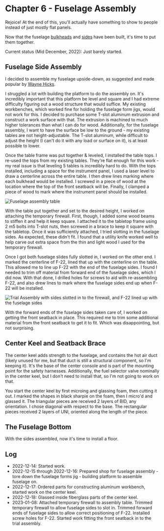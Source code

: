 # Chapter 6 - Fuselage Assembly

Rejoice! At the end of this, you'll actually have something to show to people instead of just mostly flat panels.

Now that the fuselage [bulkheads](chapter_4.md) and [sides](chapter_5.md) have been built, it's time to put them together.

Current status (Mid December, 2022): Just barely started.

## Fuselage Side Assembly

I decided to assemble my fuselage upside-down, as suggested and made popular by [Wayne Hicks](https://ez.canardaircraft.com/www.ez.org/pages/waynehicks/chapter_06.html).

I struggled a lot with building the platform to do the assembly on. It's incredibly important that this platform be level and square and I had extreme difficulty figuring out a wood structure that would suffice. My existing workbenches, which worked fine for holding the fuselage form jigs, would not work for this. I decided to purchase some T-slot aluminum extrusion and construct a work surface with that. The extrusion is machined to much higher tolerances than what I can do for wood. Additionally, for the fuselage assembly, I want to have the surface be low to the ground - my existing tables are not height-adjustable. The T-slot aluminum, while difficult to adjust the height (I can't do it with any load or surface on it), is at least possible to lower.

Once the table frame was put together & leveled, I installed the table tops. I re-used the tops from my existing tables. They're flat enough for this work - my real issue is that leveling 5 tables is incredibly hard to do. With the tops installed, including a space for the instrument panel, I used a laser level to draw a centerline across the entire table. I then drew lines marking where each bulkhead would be installed. I screwed in a piece of wood at the location where the top of the front seatback will be. Finally, I clamped a piece of wood to mark where the instrument panel should be installed.

![Fuselage assembly table](/assets/images/build_log/chapter_6/table_frame.jpg)

With the table put together and set to the desired height, I worked on attaching the temporary firewall. First, though, I added some wood beams to stiffen it and help it keep square. I attached it to the tabletop frame using 2 m5 bolts into T-slot nuts, then screwed in a brace to keep it square with the tabletop. Once it was sufficiently attached, I tried slotting in the fuselage sides. As expected, these didn't fit. I found that a utility knife worked well to help carve out extra space from the thin and light wood I used for the temporary firewall.

Once I got both fuselage slides fully slotted in, I worked on the other end. I marked the centerline of F-22, lined that up with the centerline on the table. This allowed me to line up F-22 with the end of the fuselage sides. I found I needed to trim off material from forward end of the fuselage sides, which I did now. With that done, I drilled holes for screws to aid with re-assembling F-22, and also drew lines to mark where the fuselage sides end up when F-22 will be installed.

![Trial Assembly with sides slotted in to the firewall, and F-22 lined up with the fuselage sides](/assets/images/build_log/chapter_6/trial_assembly_aft_and_forward.jpg)

With the forward ends of the fuselage sides taken care of, I worked on getting the front seatback in place. This required me to trim some additional material from the front seatback to get it to fit. Which was disappointing, but not surprising.

## Center Keel and Seatback Brace

The center keel adds strength to the fuselage, and contains the hot air duct (likely unused for me, but that duct is still a structural component, so I'm keeping it). It's the base of the center console and is part of the mounting point for the safety harnesses. Additionally, the fuel selector valve nominally in the center keel, but I don't need to install that, so I'm not going to work on that.

You start the center keel by first microing and glassing foam, then cutting it out. I marked the shapes in black sharpie on the foam, then I micro'd and glassed it. The triangular pieces are received 2 layers of BID, any orientation. I chose diagonal with respect to the base. The rectangular pieces received 2 layers of UNI, oriented along the length of the piece.

## The Fuselage Bottom

With the sides assembled, now it's time to install a floor.

## Log

- 2022-12-14: Started work.
- 2022-12-15 through 2022-12-16: Prepared shop for fuselage assembly - tore down the fuselage forms jig - building platform to assemble fuselage on.
- 2022-12-17: Ordered parts for constructing aluminum workbench, started work on the center keel.
- 2022-12-18: Glassed inside fiberglass parts of the center keel.
- 2023-01-08: Attached temporary firewall to assembly table. Trimmed temporary firewall to allow fuselage sides to slot in. Trimmed forward ends of fuselage sides to allow correct positioning of F-22. Installed screw holes for F-22. Started work fitting the front seatback in to the trial assembly.
